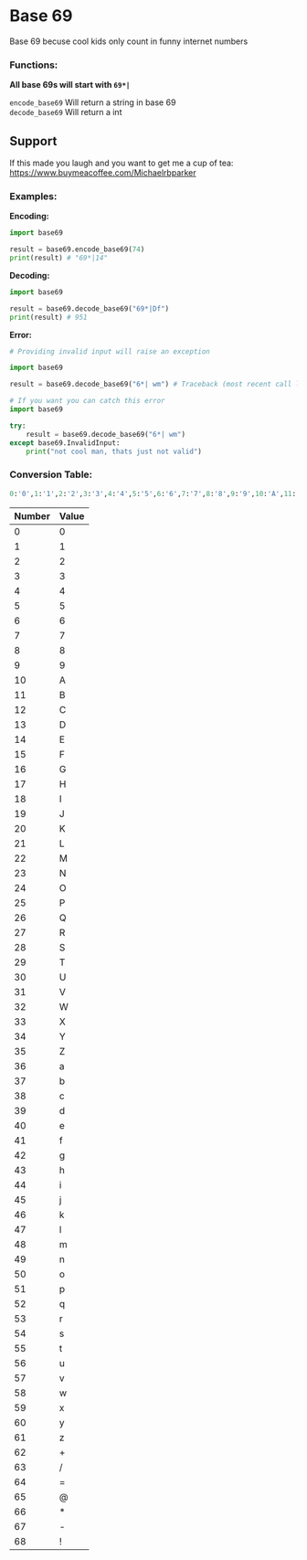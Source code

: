 # Base 69

Base 69 becuse cool kids only count in funny internet numbers


### Functions:
**All base 69s will start with `69*|`**

`encode_base69` Will return a string in base 69  
`decode_base69` Will return a int

## Support
 
 If this made you laugh and you want to get me a cup of tea: https://www.buymeacoffee.com/Michaelrbparker
 
### Examples:

**Encoding:**
```py
import base69

result = base69.encode_base69(74)
print(result) # "69*|14"
```

**Decoding:**
```py
import base69

result = base69.decode_base69("69*|Df")
print(result) # 951
```

**Error:**
```py
# Providing invalid input will raise an exception

import base69

result = base69.decode_base69("6*| wm") # Traceback (most recent call last): ... InvalidInput: Invalid Base69 input! Base69 must begin '69*|'
```

```py
# If you want you can catch this error
import base69

try:
    result = base69.decode_base69("6*| wm")
except base69.InvalidInput:
    print("not cool man, thats just not valid")
```


### Conversion Table:

```py
0:'0',1:'1',2:'2',3:'3',4:'4',5:'5',6:'6',7:'7',8:'8',9:'9',10:'A',11:'B',12:'C',13:'D',14:'E',15:'F',16:'G',17:'H',18:'I',19:'J',20:'K',21:'L',22:'M',23:'N',24:'O',25:'P',26:'Q',27:'R',28:'S',29:'T',30:'U',31:'V',32:'W',33:'X',34:'Y',35:'Z',36:'a',37:'b',38:'c',39:'d',40:'e',41:'f',42:'g',43:'h',44:'i',45:'j',46:'k',47:'l',48:'m',49:'n',50:'o',51:'p',52:'q',53:'r',54:'s',55:'t',56:'u',57:'v',58:'w',59:'x',60:'y',61:'z',62:'+',63:'/',64:'=',65:'@',66:'*',67:'-',68:'!'
```

| Number | Value |
| ------ | ----- |
| 0      | 0     |
| 1      | 1     |
| 2      | 2     |
| 3      | 3     |
| 4      | 4     |
| 5      | 5     |
| 6      | 6     |
| 7      | 7     |
| 8      | 8     |
| 9      | 9     |
| 10     | A     |
| 11     | B     |
| 12     | C     |
| 13     | D     |
| 14     | E     |
| 15     | F     |
| 16     | G     |
| 17     | H     |
| 18     | I     |
| 19     | J     |
| 20     | K     |
| 21     | L     |
| 22     | M     |
| 23     | N     |
| 24     | O     |
| 25     | P     |
| 26     | Q     |
| 27     | R     |
| 28     | S     |
| 29     | T     |
| 30     | U     |
| 31     | V     |
| 32     | W     |
| 33     | X     |
| 34     | Y     |
| 35     | Z     |
| 36     | a     |
| 37     | b     |
| 38     | c     |
| 39     | d     |
| 40     | e     |
| 41     | f     |
| 42     | g     |
| 43     | h     |
| 44     | i     |
| 45     | j     |
| 46     | k     |
| 47     | l     |
| 48     | m     |
| 49     | n     |
| 50     | o     |
| 51     | p     |
| 52     | q     |
| 53     | r     |
| 54     | s     |
| 55     | t     |
| 56     | u     |
| 57     | v     |
| 58     | w     |
| 59     | x     |
| 60     | y     |
| 61     | z     |
| 62     | +     |
| 63     | /     |
| 64     | =     |
| 65     | @     |
| 66     | *     |
| 67     | -     |
| 68     | !     |